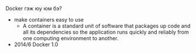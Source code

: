 Docker гэж юу юм бэ?
 - make containers easy to use
   * A container is a standard unit of software that packages up code and all its dependencies so the application runs quickly and reliably from one computing environment to another.
 - 2014/6 Docker 1.0
